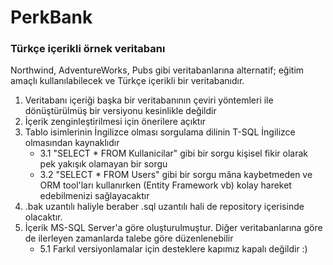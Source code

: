 # PerkBank
### Türkçe içerikli örnek veritabanı

Northwind, AdventureWorks, Pubs gibi veritabanlarına alternatif; eğitim amaçlı kullanılabilecek ve Türkçe içerikli bir veritabanıdır.

  1. Veritabanı içeriği başka bir veritabanının çeviri yöntemleri ile dönüştürülmüş bir versiyonu kesinlikle değildir
  2. İçerik zenginleştirilmesi için önerilere açıktır
  3. Tablo isimlerinin İngilizce olması sorgulama dilinin T-SQL İngilizce olmasından kaynaklıdır
     - 3.1 "SELECT * FROM Kullanicilar" gibi bir sorgu kişisel fikir olarak pek yakışık olamayan bir sorgu
     - 3.2 "SELECT * FROM  Users" gibi bir sorgu mâna kaybetmeden ve ORM tool'ları kullanırken (Entity Framework vb) kolay hareket edebilmenizi sağlayacaktır
  4. .bak uzantılı haliyle beraber .sql uzantılı hali de repository içerisinde olacaktır.
  5. İçerik MS-SQL Server'a göre oluşturulmuştur. Diğer veritabanlarına göre de ilerleyen zamanlarda talebe göre düzenlenebilir
     - 5.1 Farkıl versiyonlamalar için desteklere kapımız kapalı değildir :)
